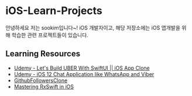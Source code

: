 # iOS-Learn-Projects

안녕하세요 저는 sookim입니다~! 
iOS 개발자이고, 해당 저장소에는 iOS 앱개발을 위해 학습한 관련 프로젝트들이 있습니다.

## Learning Resources 
 
* [Udemy - Let's Build UBER With SwiftUI || iOS App Clone](https://www.udemy.com/course/uber-swift-ui/) 
* [Udemy - iOS 12 Chat Application like WhatsApp and Viber](https://www.udemy.com/course/ios-12-chat-application-like-whatsapp-and-viber/)
* [GithubFollowersClone](https://seanallen.teachable.com/p/take-home)
* [Mastering RxSwift in iOS](https://www.classcentral.com/course/udemy-mastering-rxswift-in-ios-87913/visit)
